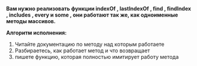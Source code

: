 **Вам нужно реализовать функции indexOf , lastIndexOf , find , findIndex , includes , every и some , они работают так
же, как одноименные методы массивов.**

**Алгоритм исполнения:**

1. Читайте документацию по методу над которым работаете
2. Разбираетесь, как работает метод и что возвращает
3. пишете функцию, которая полностью имитирует работу метода